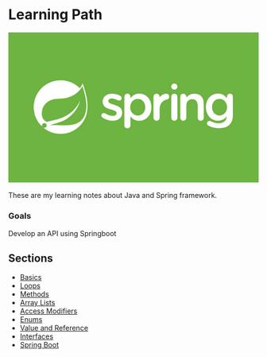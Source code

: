 # Learning Path

![](../../../Img/j_01.jpeg)

These are my learning notes about Java and Spring framework.

### Goals

Develop an API using Springboot

## Sections
+ [Basics](./01_Basics.md)
+ [Loops](./02_Loops.md)
+ [Methods](./03_Methods.md)
+ [Array Lists](./04_Lists.md)
+ [Access Modifiers](./05_Access-Modifiers.md)
+ [Enums](./06_Enums.md)
+ [Value and Reference](./07_Value-Reference.md)
+ [Interfaces](./08_Interfaces.md)
+ [Spring Boot](./01_Springboot.md)
